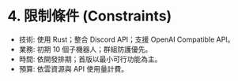 # 4. 限制條件 (Constraints)

- 技術: 使用 Rust；整合 Discord API；支援 OpenAI Compatible API。
- 業務: 初期 10 個子機器人；群組防護優先。
- 時間: 依開發排期；首版以最小可行功能為主。
- 預算: 依雲資源與 API 使用量計費。

